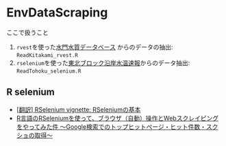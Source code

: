 # EnvDataScraping

ここで扱うこと

1. `rvest`を使った[水門水質データベース](http://www1.river.go.jp/) からのデータの抽出: `ReadKitakami_rvest.R`
2. `rselenium`を使った[東北ブロック沿岸水温速報](http://tohokubuoynet.myg.affrc.go.jp/Vdata/Main.aspx)からのデータ抽出: `ReadTohoku_selenium.R`

## R selenium

- [[翻訳] RSelenium vignette: RSeleniumの基本](https://qiita.com/nakamichi/items/ad186633ae249b26d032)
- [R言語のRSeleniumを使って、ブラウザ（自動）操作とWebスクレイピングをやってみた件 〜Google検索でのトップヒットページ・ヒット件数・スクショの取得〜](https://skume.net/entry/2021/04/04/233140)